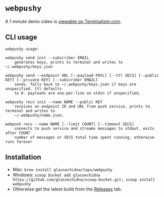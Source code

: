# `webpushy`

A 1 minute demo video is [viewable on Terminalizer.com][demo-video].

## CLI usage

```
webpushy usage:

webpushy send init --subscriber EMAIL
	generates keys, prints to terminal and writes to ~/.webpushy/keys.json

webpushy send --endpoint URL [--payload PAYL] [--ttl SECS] [--public KEY] [--private KEY] [--subscriber EMAIL]
	sends. falls back to ~/.webpushy/keys.json if keys are unspecified. ttl defaults
	to 0. payloads are one-per-line on stdin if unspecified.

webpushy recv init --name NAME --public KEY
	receives an endpoint ID and URL from push service. prints to terminal and writes to
	~/.webpushy/name.json.

webpush recv --name NAME [--limit COUNT] [--timeout SECS]
	connects to push service and streams messages to stdout. exits after COUNT
	number of messages or SECS total time spent running. otherwise runs forever
```

## Installation

* Mac: `brew install glassechidna/taps/webpushy`
* Windows: `scoop bucket add glassechidna https://github.com/glassechidna/scoop-bucket.git; scoop install webpushy`
* Otherwise get the latest build from the [Releases][releases] tab.

[demo-video]: https://terminalizer.com/view/2afec1ab3151
[releases]: https://github.com/glassechidna/webpushy/releases
